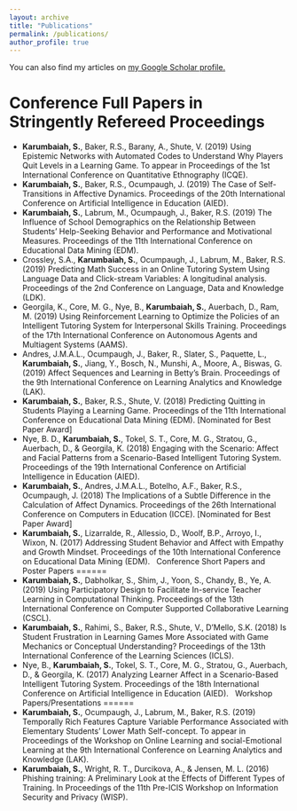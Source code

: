 ```yaml
---
layout: archive
title: "Publications"
permalink: /publications/
author_profile: true
---
```


You can also find my articles on <u><a href="https://scholar.google.com/citations?user=5w4I9VMAAAAJ">my Google Scholar profile</a>.</u>

Conference Full Papers in Stringently Refereed Proceedings 
======
* __Karumbaiah, S.__, Baker, R.S., Barany, A., Shute, V. (2019) Using Epistemic Networks with Automated Codes to Understand Why Players Quit Levels in a Learning Game. To appear in Proceedings of the 1st International Conference on Quantitative Ethnography (ICQE).
* __Karumbaiah, S.__, Baker, R.S., Ocumpaugh, J. (2019) The Case of Self-Transitions in Affective Dynamics. Proceedings of the 20th International Conference on Artificial Intelligence in Education (AIED).
* __Karumbaiah, S.__, Labrum, M., Ocumpaugh, J., Baker, R.S. (2019) The Influence of School Demographics on the Relationship Between Students’ Help-Seeking Behavior and Performance and Motivational Measures. Proceedings of the 11th International Conference on Educational Data Mining (EDM).
* Crossley, S.A., __Karumbaiah, S.__, Ocumpaugh, J., Labrum, M., Baker, R.S. (2019) Predicting Math Success in an Online Tutoring System Using Language Data and Click-stream Variables: A longitudinal analysis. Proceedings of the 2nd Conference on Language, Data and Knowledge (LDK).
* Georgila, K., Core, M. G., Nye, B., __Karumbaiah, S.__, Auerbach, D., Ram, M. (2019) Using Reinforcement Learning to Optimize the Policies of an Intelligent Tutoring System for Interpersonal Skills Training. Proceedings of the 17th International Conference on Autonomous Agents and Multiagent Systems (AAMS).
* Andres, J.M.A.L., Ocumpaugh, J., Baker, R., Slater, S., Paquette, L., __Karumbaiah, S.__, Jiang, Y., Bosch, N., Munshi, A., Moore, A., Biswas, G. (2019) Affect Sequences and Learning in Betty’s Brain. Proceedings of the 9th International Conference on Learning Analytics and Knowledge (LAK).
* __Karumbaiah, S.__, Baker, R.S., Shute, V. (2018) Predicting Quitting in Students Playing a Learning Game. Proceedings of the 11th International Conference on Educational Data Mining (EDM). [Nominated for Best Paper Award]
* Nye, B. D., __Karumbaiah, S.__, Tokel, S. T., Core, M. G., Stratou, G., Auerbach, D., & Georgila, K. (2018) Engaging with the Scenario: Affect and Facial Patterns from a Scenario-Based Intelligent Tutoring System. Proceedings of the 19th International Conference on Artificial Intelligence in Education (AIED). 
* __Karumbaiah, S.__, Andres, J.M.A.L., Botelho, A.F., Baker, R.S., Ocumpaugh, J. (2018) The Implications of a Subtle Difference in the Calculation of Affect Dynamics. Proceedings of the 26th International Conference on Computers in Education (ICCE). [Nominated for Best Paper Award]
* __Karumbaiah, S.__, Lizarralde, R., Allessio, D., Woolf, B.P., Arroyo, I., Wixon, N. (2017) Addressing Student Behavior and Affect with Empathy and Growth Mindset. Proceedings of the 10th International Conference on Educational Data Mining (EDM).
 
Conference Short Papers and Poster Papers
======
* __Karumbaiah, S.__, Dabholkar, S., Shim, J., Yoon, S., Chandy, B., Ye, A. (2019) Using Participatory Design to Facilitate In-service Teacher Learning in Computational Thinking. Proceedings of the 13th International Conference on Computer Supported Collaborative Learning (CSCL).
* __Karumbaiah, S.__, Rahimi, S., Baker, R.S., Shute, V., D’Mello, S.K. (2018) Is Student Frustration in Learning Games More Associated with Game Mechanics or Conceptual Understanding? Proceedings of the 13th International Conference of the Learning Sciences (ICLS).
* Nye, B., __Karumbaiah, S.__, Tokel, S. T., Core, M. G., Stratou, G., Auerbach, D., & Georgila, K. (2017) Analyzing Learner Affect in a Scenario-Based Intelligent Tutoring System. Proceedings of the 18th International Conference on Artificial Intelligence in Education (AIED). 
 
Workshop Papers/Presentations 
======
* __Karumbaiah, S.__, Ocumpaugh, J., Labrum, M., Baker, R.S. (2019) Temporally Rich Features Capture Variable Performance Associated with Elementary Students’ Lower Math Self-concept. To appear in Proceedings of the Workshop on Online Learning and social-Emotional Learning at the 9th International Conference on Learning Analytics and Knowledge (LAK). 
* __Karumbaiah, S.__, Wright, R. T., Durcikova, A., & Jensen, M. L. (2016) Phishing training: A Preliminary Look at the Effects of Different Types of Training. In Proceedings of the 11th Pre-ICIS Workshop on Information Security and Privacy (WISP). 

